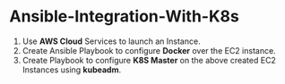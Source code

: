# Ansible-Integration-With-K8s
1. Use **AWS Cloud** Services to launch an Instance.
2. Create Ansible Playbook to configure **Docker** over the EC2 instance.
3. Create Playbook to configure **K8S Master** on the above created EC2 Instances using **kubeadm**.
